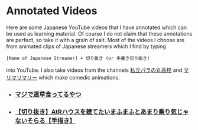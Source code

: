 # Annotated Videos

Here are some Japanese YouTube videos that I have annotated which can be used as learning material. Of course I do not claim that these annotations are perfect, so take it with a grain of salt. Most of the videos I choose are from animated clips of Japanese streamers which I find by typing

```
[Name of Japanese Streamer] + 切り抜き (or 手書き切り抜き)
```

into YouTube. I also take videos from the channels [私立パラの丸高校](https://www.youtube.com/@parako) and [マリマリマリー](https://www.youtube.com/@marymarymary80s) which make comedic animations.


- ### [マジで道草食ってるやつ](Annotations/vid1.md)
- ### [【切り抜き】AtRハウスを建てたいまふまふとあまり乗り気じゃないそらる【手描き】](Annotations/vid2.md)
